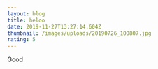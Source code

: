 ```yaml
---
layout: blog
title: heloo
date: 2019-11-27T13:27:14.604Z
thumbnail: /images/uploads/20190726_100807.jpg
rating: 5
---
```

Good
